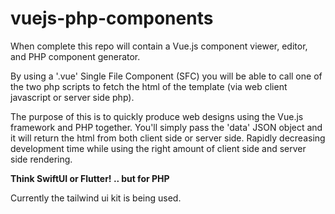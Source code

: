 # vuejs-php-components

When complete this repo will contain a Vue.js component viewer, editor, and PHP component generator.

By using a '.vue' Single File Component (SFC) you will be able to call one of the two php scripts to fetch the html of the template (via web client javascript or server side php).

The purpose of this is to quickly produce web designs using the Vue.js framework and PHP together. You'll simply pass the 'data' JSON object and it will return the html from both client side or server side. Rapidly decreasing development time while using the right amount of client side and server side rendering. 

<b>Think SwiftUI or Flutter! .. but for PHP</b>

Currently the tailwind ui kit is being used.
